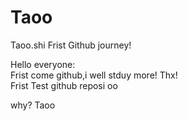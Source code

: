 # Taoo
Taoo.shi Frist Github journey!

Hello everyone:   
  Frist come github,i well stduy more! Thx!		
Frist Test github reposi
oo



why?
Taoo
